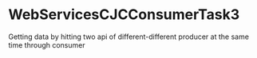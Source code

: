 # WebServicesCJCConsumerTask3
Getting data by hitting two api of different-different producer at the same time through consumer
